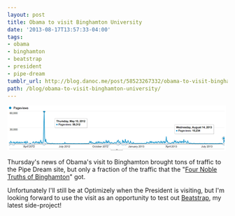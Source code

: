 ```yaml
---
layout: post
title: Obama to visit Binghamton University
date: '2013-08-17T13:57:33-04:00'
tags:
- obama
- binghamton
- beatstrap
- president
- pipe-dream
tumblr_url: http://blog.danoc.me/post/58523267332/obama-to-visit-binghamton-university
path: /blog/obama-to-visit-binghamton-university/
---
```


![Spike in Google Analytics during the announcement](./pipe-dream-obama-announcement.png)

Thursday's news of Obama's visit to Binghamton brought tons of traffic to the Pipe Dream site, but only a fraction of the traffic that the "[Four Noble Truths of Binghamton](http://www.bupipedream.com/opinion/10245/binghamtons-noble-truths-lived/)" got.

Unfortunately I'll still be at Optimizely when the President is visiting, but I'm looking forward to use the visit as an opportunity to test out [Beatstrap](http://beatstrap.me/), my latest side-project!
